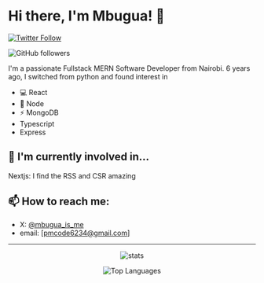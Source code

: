 # Hi there, I'm Mbugua! 👋
[![Twitter Follow](https://img.shields.io/twitter/follow/mbugua_is_me?style=social)](https://twitter.com/mbugua_is_me)

![GitHub followers](https://img.shields.io/github/followers/mbu-peter?label=Follow&style=social)


I'm a passionate Fullstack MERN Software Developer from Nairobi. 6 years ago, I switched from python and found interest in 

- 💻 React
- 🚀 Node
- ⚡️ MongoDB
- Typescript
- Express
## 🌱 I'm currently involved in...
Nextjs: I find the RSS and CSR amazing
## 📫 How to reach me:
- X: [@mbugua_is_me](https://twitter.com/mbugua_is_me)
- email: [pmcode6234@gmail.com]

---
<p align="center">
  <img src="https://github-readme-stats.vercel.app/api?username=mbu-peter&show_icons=true&hide=contribs,prs&cache_seconds=86400&theme=radical" alt="stats">
</p>

<p align="center">
  <img src="https://github-readme-stats.vercel.app/api/top-langs/?username=mbu-peter&layout=compact&theme=radical" alt="Top Languages">
</p>



</details>



